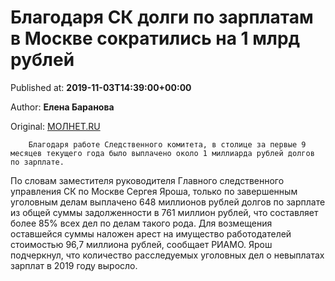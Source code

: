 
# Благодаря СК долги по зарплатам в Москве сократились на 1 млрд рублей

Published at: **2019-11-03T14:39:00+00:00**

Author: **Елена Баранова**

Original: [МОЛНЕТ.RU](https://www.molnet.ru/mos/ru/order/o_717224)


        Благодаря работе Следственного комитета, в столице за первые 9 месяцев текущего года было выплачено около 1 миллиарда рублей долгов по зарплате.
      
По словам заместителя руководителя Главного следственного управления СК по Москве Сергея Яроша, только по завершенным уголовным делам выплачено 648 миллионов рублей долгов по зарплате из общей суммы задолженности в 761 миллион рублей, что составляет более 85% всех дел по делам такого рода. Для возмещения оставшейся суммы наложен арест на имущество работодателей стоимостью 96,7 миллиона рублей, сообщает РИАМО.
Ярош подчеркнул, что количество расследуемых уголовных дел о невыплатах зарплат в 2019 году выросло.
